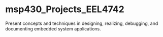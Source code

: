 msp430_Projects_EEL4742
=======================

Present concepts and techniques in designing, realizing, debugging, and documenting embedded system applications.
